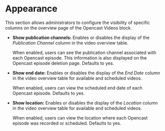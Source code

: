# Appearance

This section allows administrators to configure the visibility of specific columns on the overview page of the Opencast Videos block.

- **Show publication channels:**
  Enables or disables the display of the *Publication Channel* column in the video overview table.

  When enabled, users can see the publication channel associated with each Opencast episode. This information is also displayed on the Opencast episode deletion page. Defaults to yes.


- **Show end date:**
  Enables or disables the display of the *End Date* column in the video overview table for available and scheduled videos.

  When enabled, users can view the scheduled end date of each Opencast episode. Defaults to yes.


- **Show location:**
  Enables or disables the display of the *Location* column in the video overview table for available and scheduled videos.

  When enabled, users can view the location where each Opencast episode was recorded or scheduled. Defaults to yes.
